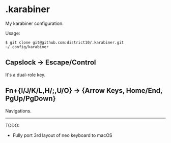# .karabiner

My karabiner configuration.

Usage:

```
$ git clone git@github.com:district10/.karabiner.git ~/.config/karabiner
```

## Capslock -> Escape/Control

It's a dual-role key.

## Fn+{I/J/K/L,H/;,U/O} -> {Arrow Keys, Home/End, PgUp/PgDown}

Navigations.

---

TODO:

-   Fully port 3rd layout of neo keyboard to macOS

